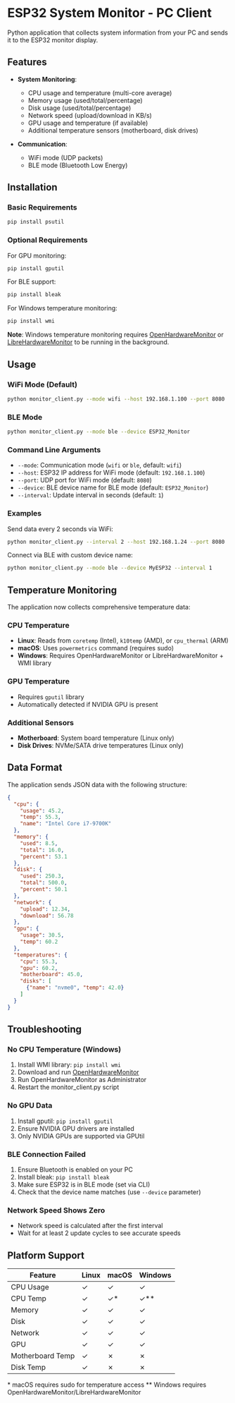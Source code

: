 # ESP32 System Monitor - PC Client

Python application that collects system information from your PC and sends it to the ESP32 monitor display.

## Features

- **System Monitoring**:
  - CPU usage and temperature (multi-core average)
  - Memory usage (used/total/percentage)
  - Disk usage (used/total/percentage)
  - Network speed (upload/download in KB/s)
  - GPU usage and temperature (if available)
  - Additional temperature sensors (motherboard, disk drives)

- **Communication**:
  - WiFi mode (UDP packets)
  - BLE mode (Bluetooth Low Energy)

## Installation

### Basic Requirements

```bash
pip install psutil
```

### Optional Requirements

For GPU monitoring:
```bash
pip install gputil
```

For BLE support:
```bash
pip install bleak
```

For Windows temperature monitoring:
```bash
pip install wmi
```

**Note**: Windows temperature monitoring requires [OpenHardwareMonitor](https://openhardwaremonitor.org/) or [LibreHardwareMonitor](https://github.com/LibreHardwareMonitor/LibreHardwareMonitor) to be running in the background.

## Usage

### WiFi Mode (Default)

```bash
python monitor_client.py --mode wifi --host 192.168.1.100 --port 8080
```

### BLE Mode

```bash
python monitor_client.py --mode ble --device ESP32_Monitor
```

### Command Line Arguments

- `--mode`: Communication mode (`wifi` or `ble`, default: `wifi`)
- `--host`: ESP32 IP address for WiFi mode (default: `192.168.1.100`)
- `--port`: UDP port for WiFi mode (default: `8080`)
- `--device`: BLE device name for BLE mode (default: `ESP32_Monitor`)
- `--interval`: Update interval in seconds (default: `1`)

### Examples

Send data every 2 seconds via WiFi:
```bash
python monitor_client.py --interval 2 --host 192.168.1.24 --port 8080
```

Connect via BLE with custom device name:
```bash
python monitor_client.py --mode ble --device MyESP32 --interval 1
```

## Temperature Monitoring

The application now collects comprehensive temperature data:

### CPU Temperature
- **Linux**: Reads from `coretemp` (Intel), `k10temp` (AMD), or `cpu_thermal` (ARM)
- **macOS**: Uses `powermetrics` command (requires sudo)
- **Windows**: Requires OpenHardwareMonitor or LibreHardwareMonitor + WMI library

### GPU Temperature
- Requires `gputil` library
- Automatically detected if NVIDIA GPU is present

### Additional Sensors
- **Motherboard**: System board temperature (Linux only)
- **Disk Drives**: NVMe/SATA drive temperatures (Linux only)

## Data Format

The application sends JSON data with the following structure:

```json
{
  "cpu": {
    "usage": 45.2,
    "temp": 55.3,
    "name": "Intel Core i7-9700K"
  },
  "memory": {
    "used": 8.5,
    "total": 16.0,
    "percent": 53.1
  },
  "disk": {
    "used": 250.3,
    "total": 500.0,
    "percent": 50.1
  },
  "network": {
    "upload": 12.34,
    "download": 56.78
  },
  "gpu": {
    "usage": 30.5,
    "temp": 60.2
  },
  "temperatures": {
    "cpu": 55.3,
    "gpu": 60.2,
    "motherboard": 45.0,
    "disks": [
      {"name": "nvme0", "temp": 42.0}
    ]
  }
}
```

## Troubleshooting

### No CPU Temperature (Windows)
1. Install WMI library: `pip install wmi`
2. Download and run [OpenHardwareMonitor](https://openhardwaremonitor.org/)
3. Run OpenHardwareMonitor as Administrator
4. Restart the monitor_client.py script

### No GPU Data
1. Install gputil: `pip install gputil`
2. Ensure NVIDIA GPU drivers are installed
3. Only NVIDIA GPUs are supported via GPUtil

### BLE Connection Failed
1. Ensure Bluetooth is enabled on your PC
2. Install bleak: `pip install bleak`
3. Make sure ESP32 is in BLE mode (set via CLI)
4. Check that the device name matches (use `--device` parameter)

### Network Speed Shows Zero
- Network speed is calculated after the first interval
- Wait for at least 2 update cycles to see accurate speeds

## Platform Support

| Feature | Linux | macOS | Windows |
|---------|-------|-------|---------|
| CPU Usage | ✓ | ✓ | ✓ |
| CPU Temp | ✓ | ✓* | ✓** |
| Memory | ✓ | ✓ | ✓ |
| Disk | ✓ | ✓ | ✓ |
| Network | ✓ | ✓ | ✓ |
| GPU | ✓ | ✓ | ✓ |
| Motherboard Temp | ✓ | ✗ | ✗ |
| Disk Temp | ✓ | ✗ | ✗ |

\* macOS requires sudo for temperature access
\*\* Windows requires OpenHardwareMonitor/LibreHardwareMonitor
